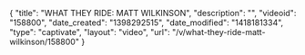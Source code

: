 {
    "title": "WHAT THEY RIDE: MATT WILKINSON",
    "description": "",
    "videoid": "158800",
    "date_created": "1398292515",
    "date_modified": "1418181334",
    "type": "captivate",
    "layout": "video",
    "url": "\/v\/what-they-ride-matt-wilkinson\/158800"
}